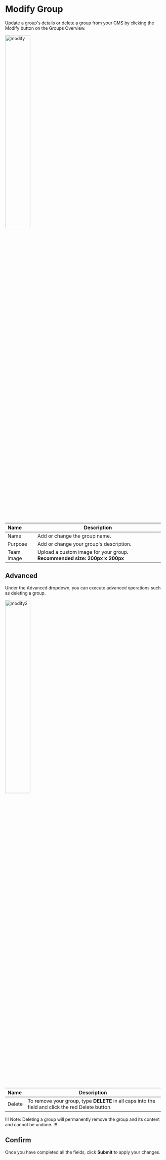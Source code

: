 # Modify Group

Update a group's details or delete a group from your CMS by clicking the Modify button on the Groups Overview.


<img src="/static/images/modify.png" alt="modify" style="width: 40%; display: block"></a>



**Name** | **Description** 
:--- | ---
Name | Add or change the group name.
Purpose | Add or change your group's description.
Team Image | Upload a custom image for your group. **Recommended size: 200px x 200px**



## Advanced

Under the Advanced dropdown, you can execute advanced operations such as deleting a group. 

<img src="/static/images/modify2.png" alt="modify2" style="width: 40%; display: block"></a>


**Name** | **Description** 
:--- | ---
Delete | To remove your group, type **DELETE** in all caps into the field and click the red Delete button.


!!! Note:
Deleting a group will permanently remove the group and its content and cannot be undone.
!!!

## Confirm

Once you have completed all the fields, click **Submit** to apply your changes.

















